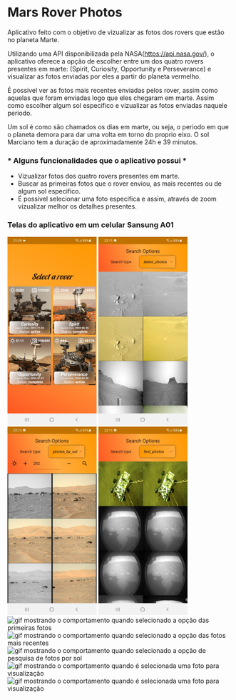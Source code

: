 # Mars Rover Photos

Aplicativo feito com o objetivo de vizualizar as fotos dos rovers que estão no planeta Marte.

Utilizando uma API disponibilizada pela NASA(https://api.nasa.gov/), o aplicativo oferece a opção de escolher entre um dos quatro rovers presentes em marte: (Spirit, Curiosity, Opportunity e Perseverance) e visualizar as fotos enviadas por eles a partir do planeta vermelho.

É possivel ver as fotos mais recentes enviadas pelos rover, assim como aquelas que foram enviadas logo que eles chegaram em marte. Assim como escolher algum sol especifico e vizualizar as fotos enviadas naquele periodo.

Um sol é como são chamados os dias em marte, ou seja, o periodo em que o planeta demora para dar uma volta em torno do proprio eixo. O sol Marciano tem a duração de aproximadamente 24h e 39 minutos.


### * Alguns funcionalidades que o aplicativo possui *

 - Vizualizar fotos dos quatro rovers presentes em marte.
 - Buscar as primeiras fotos que o rover enviou, as mais recentes ou de algum sol especifico.
 - É possivel selecionar uma foto especifica e assim, através de zoom vizualizar melhor os detalhes presentes.

### Telas do aplicativo em um celular Sansung A01

<p float="left">

<img  alt="Imagem mostrando a tela inicial do aplicativo, onde é possivel escolher um dentre os quatro rovers para se vizualizar as imagens."  title="Tela  de seleção do rover"  src="./screenshots/select_rover_screen.jpg" width="200"> 

<img  alt="Tela de busca por fotos mais recentes"  title="Tela de busca por fotos mais recentes"  src="./screenshots/latest_photos.jpg" width="200"> 

<img  alt="Tela de busca por sol"  src="./screenshots/photos_by_sol.jpg" width="200"> 

<img  alt="Tela de busca pelas primeiras fotos"  title="Tela de busca pelas primeiras fotos"  src="./screenshots/firsts_photos.jpg" width="200"> 

<img  alt="gif mostrando o comportamento quando selecionado a opção das primeiras fotos"  title="gif first photos"  src="./screenshots/gifs/firts_photos.gif" width="200"> 

<img  alt="gif mostrando o comportamento quando selecionado a opção das fotos mais recentes"  title="gif latest photos"  src="./screenshots/gifs/latest_photos_gif.gif" width="200"> 

<img  alt="gif mostrando o comportamento quando selecionado a opção de pesquisa de fotos por sol"  title="gif photos by sol"  src="./screenshots/gifs/photos_by_sol.gif" width="200"> 

<img  alt="gif mostrando o comportamento quando é selecionada uma foto para visualização"  title="gif foto selecionada"  src="./screenshots/gifs/photo_zoom.gif" width="200"> 

<img  alt="gif mostrando o comportamento quando é selecionada uma foto para visualização"  title="gif foto selecionada"  src="./screenshots/gifs/photo_zoom_2.gif" width="200"> 
</p>
